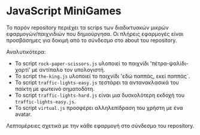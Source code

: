 # JavaScript MiniGames
Το παρόν repository περιέχει τα scrips των διαδικτυακών μικρών εφαρμογών/παιχνιδιών που δημιούργησα. Οι πλήρεις εφαρμογές είναι προσβάσημες για δοκιμή από το σύνδεσμο στο about του repository.

Αναλυτικότερα:
* Το script ```rock-paper-scissors.js``` υλοποιεί το παιχνίδι 'πέτρα-ψαλίδι-χαρτί' με αντίπαλο τον υπολογιστή.
* Το script ```the-king.js``` υλοποιεί το παιχνίδι 'εδώ παππάς, εκεί παππάς`.
* Το script ```traffic-lights-easy.js``` τεστάρει τα αντανακλασικά του παίκτη με φωτεινό σηματοδότη.
* Το script ```traffic-lights-hard.js``` είναι μια δυσκολότερη εκδοχή του ```traffic-lights-easy.js```.
* Το script ```virtual.js``` προσφέρει αλληλεπίδραση του χρήστη με ένα avatar.

Λεπτομέρειες σχετικά με την κάθε εφαρμογή στο σύνδεσμο του repository.
